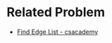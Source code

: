 # Related Problem
- [Find Edge List - csacademy](https://csacademy.com/contest/archive/task/find-edge-list/)
